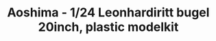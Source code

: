 ---
layout: product
title: "Aoshima - 1/24 Leonhardiritt bugel 20inch, plastic modelkit"
price: "TBA" 
desc: "N/A"
img_path: "/assets/img/AO53829.webp"
brand: "N/A"
available: false
special_offer: false
new: false
soon: false
cat: "010000"
subcat: "013700"
subsubcat: "0N/A"
sifra: "AO53829"
popular: false
---